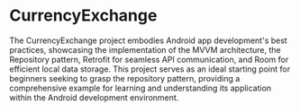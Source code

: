 # CurrencyExchange
The CurrencyExchange project embodies Android app development's best practices, showcasing the implementation of the MVVM architecture, the Repository pattern, Retrofit for seamless API communication, and Room for efficient local data storage. This project serves as an ideal starting point for beginners seeking to grasp the repository pattern, providing a comprehensive example for learning and understanding its application within the Android development environment.
